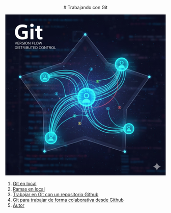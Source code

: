 <html>
<p style = "text-align: center;"> 
# Trabajando con Git 
</p>
</html>

![Git creada con AI](/img/git.jpg)

1. [Git en local](local.md)
2. [Ramas en local](ramasLocal.md)
3. [Trabajar en Git con un repositorio Github](GitHub.md)
4. [Git para trabajar de forma colaborativa desde Github](colaborativa.md)
5. [Autor](autor.md)
